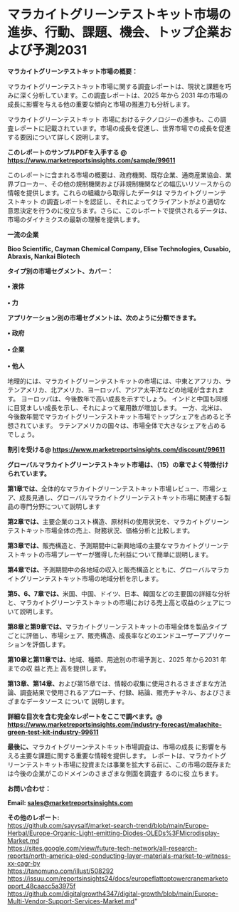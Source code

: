 # マラカイトグリーンテストキット市場の進歩、行動、課題、機会、トップ企業および予測2031

<strong><b>マラカイトグリーンテストキット市場の概要：</b></strong>

マラカイトグリーンテストキット市場に関する調査レポートは、現状と課題を巧みに深く分析しています。この調査レポートは、2025 年から 2031 年の市場の成長に影響を与える他の重要な傾向と市場の推進力も分析します。

マラカイトグリーンテストキット 市場におけるテクノロジーの進歩も、この調査レポートに記載されています。市場の成長を促進し、世界市場での成長を促進する要因について詳しく説明します。

<strong>このレポートのサンプルPDFを入手する @ <a href=https://www.marketreportsinsights.com/sample/99611>https://www.marketreportsinsights.com/sample/99611</a></strong>

このレポートに含まれる市場の概要は、政府機関、既存企業、通商産業協会、業界ブローカー、その他の規制機関および非規制機関などの幅広いリソースからの情報を提供します。これらの組織から取得したデータは マラカイトグリーンテストキット の調査レポートを認証し、それによってクライアントがより適切な意思決定を行うのに役立ちます。さらに、このレポートで提供されるデータは、市場のダイナミクスの最新の理解を提供します。

<strong>一流の企業</strong>

<strong><b>Bioo Scientific, Cayman Chemical Company, Elise Technologies, Cusabio, Abraxis, Nankai Biotech</b></strong>

<strong><b>タイプ別の市場セグメント、カバー：</b></strong>

<strong>• 液体<br><br>• 力</strong>

<strong><b>アプリケーション別の市場セグメントは、次のように分類できます。</b></strong>

<strong>• 政府<br><br>• 企業<br><br>• 他人</strong>

 地理的には、マラカイトグリーンテストキットの市場には、中東とアフリカ、ラテンアメリカ、北アメリカ、ヨーロッパ、アジア太平洋などの地域が含まれます。 ヨーロッパは、今後数年で高い成長を示すでしょう。 インドと中国も同様に目覚ましい成長を示し、それによって雇用数が増加します。 一方、北米は、今後数年間でマラカイトグリーンテストキット市場でトップシェアを占めると予想されています。 ラテンアメリカの国々は、市場全体で大きなシェアを占めるでしょう。

<strong>割引を受ける@ <a href=https://www.marketreportsinsights.com/discount/99611>https://www.marketreportsinsights.com/discount/99611</a></strong>

<strong><b>グローバルマラカイトグリーンテストキット市場は、（15）の章でよく特徴付けられています。</b></strong>

<strong><b>第</b></strong><strong><b>1章では、</b></strong>全体的なマラカイトグリーンテストキット市場レビュー、市場シェア、成長見通し、グローバルマラカイトグリーンテストキット市場に関連する製品の専門分野について説明します

<strong><b>第2章では、</b></strong>主要企業のコスト構造、原材料の使用状況を、マラカイトグリーンテストキット市場全体の売上、財務状況、価格分析と比較します。

<strong><b>第3章では、</b></strong>販売構造と、予測期間中に新興地域の主要なマラカイトグリーンテストキットの市場プレーヤーが獲得した利益について簡単に説明します。

<strong><b>第4章では、</b></strong>予測期間中の各地域の収入と販売構造とともに、グローバルマラカイトグリーンテストキット市場の地域分析を示します。

<strong><b>第5、6、7章では、</b></strong>米国、中国、ドイツ、日本、韓国などの主要国の詳細な分析と、マラカイトグリーンテストキットの市場における売上高と収益のシェアについて説明します。

<strong><b>第8章と第9章では、</b></strong>マラカイトグリーンテストキットの市場全体を製品タイプごとに評価し、市場シェア、販売構造、成長率などのエンドユーザーアプリケーションを評価します。

<strong><b>第10章と第11章では、</b></strong>地域、種類、用途別の市場予測と、2025 年から2031 年までの収 益と売上 高を提供します。

<strong><b>第13章、第14章、</b></strong>および第15章では、情報の収集に使用されるさまざまな方法論、調査結果で使用されるアプローチ、付録、結論、販売チャネル、およびさまざまなデータソース について 説明します。

<strong>詳細な目次を含む完全なレポートをここで調べます。@ <a href=https://www.marketreportsinsights.com/industry-forecast/malachite-green-test-kit-industry-99611>https://www.marketreportsinsights.com/industry-forecast/malachite-green-test-kit-industry-99611</a></strong>

<strong><b>最後に、</b></strong>マラカイトグリーンテストキット市場調査は、市場の成長 に影響を</a>与える主要な課題に関する重要な情報を提供します。 レポートは、マラカイトグリーンテストキット市場に投資または事業を拡大する前に、この市場の既存または今後の企業がこのドメインのさまざまな側面を調査す るのに役 立ちます。

<strong><b>お問い合わせ：</b></strong>

<strong>Email: </strong><a href=mailto:sales@marketreportsinsights.com><strong>sales@marketreportsinsights.com</strong></a>

<strong>その他のレポート:</strong>
<br>
<a href=https://github.com/sayysaif/market-search-trend/blob/main/Europe-Herbal/Europe-Organic-Light-emitting-Diodes-OLEDs%3FMicrodisplay-Market.md>https://github.com/sayysaif/market-search-trend/blob/main/Europe-Herbal/Europe-Organic-Light-emitting-Diodes-OLEDs%3FMicrodisplay-Market.md</a>
<br>
<a href=https://sites.google.com/view/future-tech-network/all-research-reports/north-america-oled-conducting-layer-materials-market-to-witness-xx-cagr-by>https://sites.google.com/view/future-tech-network/all-research-reports/north-america-oled-conducting-layer-materials-market-to-witness-xx-cagr-by</a>
<br>
<a href=https://tanomuno.com/illust/508292>https://tanomuno.com/illust/508292</a>
<br>
<a href=https://issuu.com/reportsinsights24/docs/europeflattoptowercranemarketopport_48caacc5a3975f>https://issuu.com/reportsinsights24/docs/europeflattoptowercranemarketopport_48caacc5a3975f</a>
<br>
<a href=https://github.com/digitalgrowth4347/digital-growth/blob/main/Europe-Multi-Vendor-Support-Services-Market.md>https://github.com/digitalgrowth4347/digital-growth/blob/main/Europe-Multi-Vendor-Support-Services-Market.md</a>"
